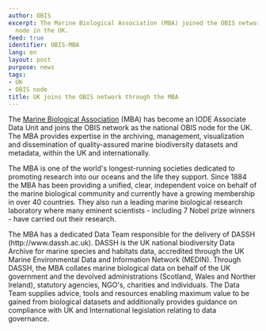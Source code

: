 ```yaml
---
author: OBIS
excerpt: The Marine Biological Association (MBA) joined the OBIS network as the OBIS
  node in the UK.
feed: true
identifier: OBIS-MBA
lang: en
layout: post
purpose: news
tags:
- UK
- OBIS node
title: UK joins the OBIS network through the MBA
---
```


<p>The <a href="https://www.mba.ac.uk/" target="_blank">Marine Biological Association</a> (MBA) has become an IODE Associate Data Unit and joins the OBIS network as the national OBIS node for the UK. The MBA provides expertise in the archiving, management, visualization and dissemination of quality-assured marine biodiversity datasets and metadata, within the UK and internationally.</p>

<p>The MBA is one of the world's longest-running societies dedicated to promoting research into our oceans and the life they support. Since 1884 the MBA has been providing a unified, clear, independent voice on behalf of the marine biological community and currently have a growing membership in over 40 countries. They also run a leading marine biological research laboratory where many eminent scientists - including 7 Nobel prize winners - have carried out their research.</p>

<p>The MBA has a dedicated Data Team responsible for the delivery of DASSH (http://www.dassh.ac.uk). DASSH is the UK national biodiversity Data Archive for marine species and habitats data, accredited through the UK Marine Environmental Data and Information Network (MEDIN). Through DASSH, the MBA collates marine biological data on behalf of the UK government and the devolved administrations (Scotland, Wales and Norther Ireland), statutory agencies, NGO's, charities and individuals. The Data Team supplies advice, tools and resources enabling maximum value to be gained from biological datasets and additionally provides guidance on compliance with UK and International legislation relating to data governance.</p>